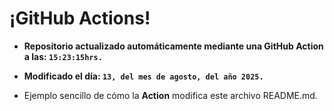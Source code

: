 # ¡GitHub Actions!
* **Repositorio actualizado automáticamente mediante una GitHub Action a las: `15:23:15hrs.`**
* **Modificado el día: `13, del mes de agosto, del año 2025.`**

* Ejemplo sencillo de cómo la **Action** modifica este archivo README.md.
